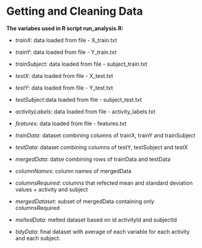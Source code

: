 # Getting and Cleaning Data

**The variabes used in R script run_analysis.R:**

* *trainX*: data loaded from file - X_train.txt 
* *trainY*: data loaded from file - Y_train.txt 
* *trainSubject*: data loaded from file - subject_train.txt   
* *testX*: data loaded from file - X_test.txt
* *testY*: data loaded from file - Y_test.txt
* *testSubject*:data loaded from file - subject_test.txt  
* *activityLabels*: data loaded from file - activity_labels.txt
* *features*: data loaded from file - features.txt
  
* *trainData*: dataset combining columns of trainX, trainY and trainSubject
* *testData*: dataset combining columns of testY, testSubject and testX
* *mergedData*: datse combining rows of trainData and testData
* *columnNames*: column names of mergedData
* *columnsRequired*: columns that refected mean and standard deviation values + activity and subject
* *mergedDataset*: subset of mergedData containing only columnsRequired
* *meltedData*: melted dataset based on id activityId and subjectId
* *tidyData*: final dataset with average of each variable for each activity and each subject.
  
